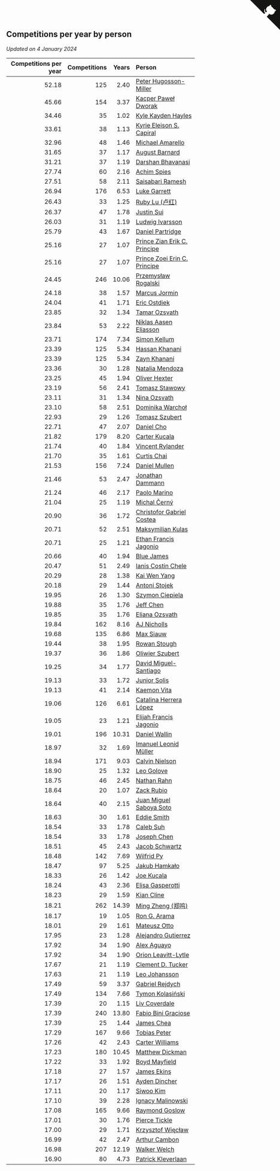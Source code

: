 ## Competitions per year by person

*Updated on  4 January 2024*

| Competitions per year | Competitions | Years | Person |
| ---: | ---: | ---: | :--- |
| 52.18 | 125 | 2.40 | [Peter Hugosson-Miller](https://www.worldcubeassociation.org/persons/2021HUGO01) |
| 45.66 | 154 | 3.37 | [Kacper Paweł Dworak](https://www.worldcubeassociation.org/persons/2020DWOR01) |
| 34.46 | 35 | 1.02 | [Kyle Kayden Hayles](https://www.worldcubeassociation.org/persons/2022HAYL02) |
| 33.61 | 38 | 1.13 | [Kyrie Eleison S. Capiral](https://www.worldcubeassociation.org/persons/2022CAPI02) |
| 32.96 | 48 | 1.46 | [Michael Amarello](https://www.worldcubeassociation.org/persons/2022AMAR09) |
| 31.65 | 37 | 1.17 | [August Barnard](https://www.worldcubeassociation.org/persons/2022BARN21) |
| 31.21 | 37 | 1.19 | [Darshan Bhavanasi](https://www.worldcubeassociation.org/persons/2022BHAV01) |
| 27.74 | 60 | 2.16 | [Achim Spies](https://www.worldcubeassociation.org/persons/2021SPIE01) |
| 27.51 | 58 | 2.11 | [Saisabari Ramesh](https://www.worldcubeassociation.org/persons/2021RAME01) |
| 26.94 | 176 | 6.53 | [Luke Garrett](https://www.worldcubeassociation.org/persons/2017GARR05) |
| 26.43 | 33 | 1.25 | [Ruby Lu (卢红)](https://www.worldcubeassociation.org/persons/2022LURU01) |
| 26.37 | 47 | 1.78 | [Justin Sui](https://www.worldcubeassociation.org/persons/2022SUIJ01) |
| 26.03 | 31 | 1.19 | [Ludwig Ivarsson](https://www.worldcubeassociation.org/persons/2022IVAR01) |
| 25.79 | 43 | 1.67 | [Daniel Partridge](https://www.worldcubeassociation.org/persons/2022PART02) |
| 25.16 | 27 | 1.07 | [Prince Zian Erik C. Principe](https://www.worldcubeassociation.org/persons/2022PRIN08) |
| 25.16 | 27 | 1.07 | [Prince Zoei Erin C. Principe](https://www.worldcubeassociation.org/persons/2022PRIN09) |
| 24.45 | 246 | 10.06 | [Przemysław Rogalski](https://www.worldcubeassociation.org/persons/2013ROGA02) |
| 24.18 | 38 | 1.57 | [Marcus Jormin](https://www.worldcubeassociation.org/persons/2022JORM01) |
| 24.04 | 41 | 1.71 | [Eric Ostdiek](https://www.worldcubeassociation.org/persons/2022OSTD01) |
| 23.85 | 32 | 1.34 | [Tamar Ozsvath](https://www.worldcubeassociation.org/persons/2022OZSV04) |
| 23.84 | 53 | 2.22 | [Niklas Aasen Eliasson](https://www.worldcubeassociation.org/persons/2021ELIA01) |
| 23.71 | 174 | 7.34 | [Simon Kellum](https://www.worldcubeassociation.org/persons/2016KELL12) |
| 23.39 | 125 | 5.34 | [Hassan Khanani](https://www.worldcubeassociation.org/persons/2018KHAN26) |
| 23.39 | 125 | 5.34 | [Zayn Khanani](https://www.worldcubeassociation.org/persons/2018KHAN28) |
| 23.36 | 30 | 1.28 | [Natalia Mendoza](https://www.worldcubeassociation.org/persons/2022MEND24) |
| 23.25 | 45 | 1.94 | [Oliver Hexter](https://www.worldcubeassociation.org/persons/2022HEXT01) |
| 23.19 | 56 | 2.41 | [Tomasz Stawowy](https://www.worldcubeassociation.org/persons/2021STAW01) |
| 23.11 | 31 | 1.34 | [Nina Ozsvath](https://www.worldcubeassociation.org/persons/2022OZSV03) |
| 23.10 | 58 | 2.51 | [Dominika Warchoł](https://www.worldcubeassociation.org/persons/2021WARC01) |
| 22.93 | 29 | 1.26 | [Tomasz Szubert](https://www.worldcubeassociation.org/persons/2022SZUB02) |
| 22.71 | 47 | 2.07 | [Daniel Cho](https://www.worldcubeassociation.org/persons/2021CHOD01) |
| 21.82 | 179 | 8.20 | [Carter Kucala](https://www.worldcubeassociation.org/persons/2015KUCA01) |
| 21.74 | 40 | 1.84 | [Vincent Rylander](https://www.worldcubeassociation.org/persons/2022RYLA01) |
| 21.70 | 35 | 1.61 | [Curtis Chai](https://www.worldcubeassociation.org/persons/2022CHAI02) |
| 21.53 | 156 | 7.24 | [Daniel Mullen](https://www.worldcubeassociation.org/persons/2016MULL04) |
| 21.46 | 53 | 2.47 | [Jonathan Dammann](https://www.worldcubeassociation.org/persons/2021DAMM01) |
| 21.24 | 46 | 2.17 | [Paolo Marino](https://www.worldcubeassociation.org/persons/2021MARI04) |
| 21.04 | 25 | 1.19 | [Michal Černý](https://www.worldcubeassociation.org/persons/2022CERN03) |
| 20.90 | 36 | 1.72 | [Christofor Gabriel Costea](https://www.worldcubeassociation.org/persons/2022COST03) |
| 20.71 | 52 | 2.51 | [Maksymilian Kulas](https://www.worldcubeassociation.org/persons/2021KULA02) |
| 20.71 | 25 | 1.21 | [Ethan Francis Jagonio](https://www.worldcubeassociation.org/persons/2022JAGO03) |
| 20.66 | 40 | 1.94 | [Blue James](https://www.worldcubeassociation.org/persons/2022JAME01) |
| 20.47 | 51 | 2.49 | [Ianis Costin Chele](https://www.worldcubeassociation.org/persons/2021CHEL01) |
| 20.29 | 28 | 1.38 | [Kai Wen Yang](https://www.worldcubeassociation.org/persons/2022YANG19) |
| 20.18 | 29 | 1.44 | [Antoni Stojek](https://www.worldcubeassociation.org/persons/2022STOJ03) |
| 19.95 | 26 | 1.30 | [Szymon Ciepiela](https://www.worldcubeassociation.org/persons/2022CIEP01) |
| 19.88 | 35 | 1.76 | [Jeff Chen](https://www.worldcubeassociation.org/persons/2022CHEN19) |
| 19.85 | 35 | 1.76 | [Eliana Ozsvath](https://www.worldcubeassociation.org/persons/2022OZSV01) |
| 19.84 | 162 | 8.16 | [AJ Nicholls](https://www.worldcubeassociation.org/persons/2015NICH04) |
| 19.68 | 135 | 6.86 | [Max Siauw](https://www.worldcubeassociation.org/persons/2017SIAU02) |
| 19.44 | 38 | 1.95 | [Rowan Stough](https://www.worldcubeassociation.org/persons/2022STOU01) |
| 19.37 | 36 | 1.86 | [Oliwier Szubert](https://www.worldcubeassociation.org/persons/2022SZUB01) |
| 19.25 | 34 | 1.77 | [David Miguel-Santiago](https://www.worldcubeassociation.org/persons/2022MIGU02) |
| 19.13 | 33 | 1.72 | [Junior Solis](https://www.worldcubeassociation.org/persons/2022SOLI03) |
| 19.13 | 41 | 2.14 | [Kaemon Vita](https://www.worldcubeassociation.org/persons/2021VITA01) |
| 19.06 | 126 | 6.61 | [Catalina Herrera López](https://www.worldcubeassociation.org/persons/2017LOPE31) |
| 19.05 | 23 | 1.21 | [Elijah Francis Jagonio](https://www.worldcubeassociation.org/persons/2022JAGO02) |
| 19.01 | 196 | 10.31 | [Daniel Wallin](https://www.worldcubeassociation.org/persons/2013WALL03) |
| 18.97 | 32 | 1.69 | [Imanuel Leonid Müller](https://www.worldcubeassociation.org/persons/2022MULL02) |
| 18.94 | 171 | 9.03 | [Calvin Nielson](https://www.worldcubeassociation.org/persons/2014NIEL03) |
| 18.90 | 25 | 1.32 | [Leo Golove](https://www.worldcubeassociation.org/persons/2022GOLO02) |
| 18.75 | 46 | 2.45 | [Nathan Rahn](https://www.worldcubeassociation.org/persons/2021RAHN01) |
| 18.64 | 20 | 1.07 | [Zack Rubio](https://www.worldcubeassociation.org/persons/2022RUBI10) |
| 18.64 | 40 | 2.15 | [Juan Miguel Saboya Soto](https://www.worldcubeassociation.org/persons/2021SOTO01) |
| 18.63 | 30 | 1.61 | [Eddie Smith](https://www.worldcubeassociation.org/persons/2022SMIT20) |
| 18.54 | 33 | 1.78 | [Caleb Suh](https://www.worldcubeassociation.org/persons/2022SUHC01) |
| 18.54 | 33 | 1.78 | [Joseph Chen](https://www.worldcubeassociation.org/persons/2022CHEN16) |
| 18.51 | 45 | 2.43 | [Jacob Schwartz](https://www.worldcubeassociation.org/persons/2021SCHW01) |
| 18.48 | 142 | 7.69 | [Wilfrid Py](https://www.worldcubeassociation.org/persons/2016PYWI01) |
| 18.47 | 97 | 5.25 | [Jakub Hamkało](https://www.worldcubeassociation.org/persons/2018HAMK01) |
| 18.33 | 26 | 1.42 | [Joe Kucala](https://www.worldcubeassociation.org/persons/2022KUCA01) |
| 18.24 | 43 | 2.36 | [Elisa Gasperotti](https://www.worldcubeassociation.org/persons/2021GASP01) |
| 18.23 | 29 | 1.59 | [Kian Cline](https://www.worldcubeassociation.org/persons/2022CLIN01) |
| 18.21 | 262 | 14.39 | [Ming Zheng (郑鸣)](https://www.worldcubeassociation.org/persons/2009ZHEN11) |
| 18.17 | 19 | 1.05 | [Ron G. Arama](https://www.worldcubeassociation.org/persons/2022ARAM01) |
| 18.01 | 29 | 1.61 | [Mateusz Otto](https://www.worldcubeassociation.org/persons/2022OTTO01) |
| 17.95 | 23 | 1.28 | [Alejandro Gutierrez](https://www.worldcubeassociation.org/persons/2022GUTI09) |
| 17.92 | 34 | 1.90 | [Alex Aguayo](https://www.worldcubeassociation.org/persons/2022AGUA01) |
| 17.92 | 34 | 1.90 | [Orion Leavitt-Lytle](https://www.worldcubeassociation.org/persons/2022LEAV01) |
| 17.67 | 21 | 1.19 | [Clement D. Tucker](https://www.worldcubeassociation.org/persons/2022TUCK09) |
| 17.63 | 21 | 1.19 | [Leo Johansson](https://www.worldcubeassociation.org/persons/2022JOHA08) |
| 17.49 | 59 | 3.37 | [Gabriel Rejdych](https://www.worldcubeassociation.org/persons/2020REJD01) |
| 17.49 | 134 | 7.66 | [Tymon Kolasiński](https://www.worldcubeassociation.org/persons/2016KOLA02) |
| 17.39 | 20 | 1.15 | [Liv Coverdale](https://www.worldcubeassociation.org/persons/2022COVE02) |
| 17.39 | 240 | 13.80 | [Fabio Bini Graciose](https://www.worldcubeassociation.org/persons/2010GRAC02) |
| 17.39 | 25 | 1.44 | [James Chea](https://www.worldcubeassociation.org/persons/2022CHEA05) |
| 17.29 | 167 | 9.66 | [Tobias Peter](https://www.worldcubeassociation.org/persons/2014PETE03) |
| 17.26 | 42 | 2.43 | [Carter Williams](https://www.worldcubeassociation.org/persons/2021WILL06) |
| 17.23 | 180 | 10.45 | [Matthew Dickman](https://www.worldcubeassociation.org/persons/2013DICK01) |
| 17.22 | 33 | 1.92 | [Boyd Mayfield](https://www.worldcubeassociation.org/persons/2022MAYF01) |
| 17.18 | 27 | 1.57 | [James Ekins](https://www.worldcubeassociation.org/persons/2022EKIN01) |
| 17.17 | 26 | 1.51 | [Ayden Dincher](https://www.worldcubeassociation.org/persons/2022DINC01) |
| 17.11 | 20 | 1.17 | [Siwoo Kim](https://www.worldcubeassociation.org/persons/2022KIMS12) |
| 17.10 | 39 | 2.28 | [Ignacy Malinowski](https://www.worldcubeassociation.org/persons/2021MALI02) |
| 17.08 | 165 | 9.66 | [Raymond Goslow](https://www.worldcubeassociation.org/persons/2014GOSL01) |
| 17.01 | 30 | 1.76 | [Pierce Tickle](https://www.worldcubeassociation.org/persons/2022TICK01) |
| 17.00 | 29 | 1.71 | [Krzysztof Więcław](https://www.worldcubeassociation.org/persons/2022WIEC01) |
| 16.99 | 42 | 2.47 | [Arthur Cambon](https://www.worldcubeassociation.org/persons/2021CAMB01) |
| 16.98 | 207 | 12.19 | [Walker Welch](https://www.worldcubeassociation.org/persons/2011WELC01) |
| 16.90 | 80 | 4.73 | [Patrick Kleverlaan](https://www.worldcubeassociation.org/persons/2019KLEV01) |


<a href="https://github.com/jonatanklosko/wca_statistics" class="github-corner" aria-label="View source on Github"><svg width="80" height="80" viewBox="0 0 250 250" style="fill:#151513; color:#fff; position: absolute; top: 0; border: 0; right: 0;" aria-hidden="true"><path d="M0,0 L115,115 L130,115 L142,142 L250,250 L250,0 Z"></path><path d="M128.3,109.0 C113.8,99.7 119.0,89.6 119.0,89.6 C122.0,82.7 120.5,78.6 120.5,78.6 C119.2,72.0 123.4,76.3 123.4,76.3 C127.3,80.9 125.5,87.3 125.5,87.3 C122.9,97.6 130.6,101.9 134.4,103.2" fill="currentColor" style="transform-origin: 130px 106px;" class="octo-arm"></path><path d="M115.0,115.0 C114.9,115.1 118.7,116.5 119.8,115.4 L133.7,101.6 C136.9,99.2 139.9,98.4 142.2,98.6 C133.8,88.0 127.5,74.4 143.8,58.0 C148.5,53.4 154.0,51.2 159.7,51.0 C160.3,49.4 163.2,43.6 171.4,40.1 C171.4,40.1 176.1,42.5 178.8,56.2 C183.1,58.6 187.2,61.8 190.9,65.4 C194.5,69.0 197.7,73.2 200.1,77.6 C213.8,80.2 216.3,84.9 216.3,84.9 C212.7,93.1 206.9,96.0 205.4,96.6 C205.1,102.4 203.0,107.8 198.3,112.5 C181.9,128.9 168.3,122.5 157.7,114.1 C157.9,116.9 156.7,120.9 152.7,124.9 L141.0,136.5 C139.8,137.7 141.6,141.9 141.8,141.8 Z" fill="currentColor" class="octo-body"></path></svg></a><style>.github-corner:hover .octo-arm{animation:octocat-wave 560ms ease-in-out}@keyframes octocat-wave{0%,100%{transform:rotate(0)}20%,60%{transform:rotate(-25deg)}40%,80%{transform:rotate(10deg)}}@media (max-width:500px){.github-corner:hover .octo-arm{animation:none}.github-corner .octo-arm{animation:octocat-wave 560ms ease-in-out}}</style>
